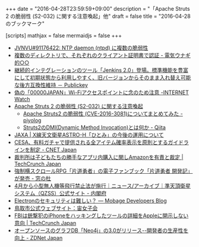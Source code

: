 +++
date = "2016-04-28T23:59:59+09:00"
description = "「Apache Struts 2 の脆弱性 (S2-032) に関する注意喚起」他"
draft = false
title = "2016-04-28 のブックマーク"

[scripts]
  mathjax = false
  mermaidjs = false
+++

- [JVNVU#91176422: NTP daemon (ntpd) に複数の脆弱性](http://jvn.jp/vu/JVNVU91176422/)
- [複数のディレクトリで、それぞれのクライアント証明書で認証 - 電気ウナギ的○○](http://blog.netandfield.com/shar/2016/04/post-2503.html)
- [継続的インテグレーションのツール「Jenkins 2.0」登場。標準機能を豊富にして初期状態から利用しやすく、旧バージョンからそのまま入れ替え可能な後方互換性維持 － Publickey](http://www.publickey1.jp/blog/16/jenkins_20.html)
- [偽の「00000JAPAN」Wi-Fiアクセスポイントに念のため注意 -INTERNET Watch](http://internet.watch.impress.co.jp/docs/news/20160428_755792.html)
- [Apache Struts 2 の脆弱性 (S2-032) に関する注意喚起](https://www.jpcert.or.jp/at/2016/at160020.html)
    - [Apache Struts2 の脆弱性 (CVE-2016-3081)についてまとめてみた - piyolog](http://d.hatena.ne.jp/Kango/20160427/1461771099)
    - [Struts2のDMI(Dynamic Method Invocation)とは何か - Qiita](http://qiita.com/alpha_pz/items/e6b41be70b12174dabda)
- [JAXA | X線天文衛星ASTRO-H「ひとみ」の今後の運用について](http://www.jaxa.jp/press/2016/04/20160428_hitomi_j.html)
- [CESA、有料ガチャで提供される全アイテム確率表示を原則とするガイドラインを制定 - CNET Japan](http://japan.cnet.com/news/business/35081930/)
- [裁判所は子どもたちの勝手なアプリ内購入に関しAmazonを有責と裁定 | TechCrunch Japan](http://jp.techcrunch.com/2016/04/28/20160427court-holds-amazon-liable-for-years-of-unauthorized-in-app-purchases-made-by-kids/)
- [強制横スクロールRPG「片道勇者」の電子ファンブック「片道勇者 開発記」が発売 - 窓の杜](http://www.forest.impress.co.jp/docs/news/20160428_755653.html)
- [4月から小型無人機等飛行禁止法が施行｜ニュース/アーカイブ｜準天頂衛星システム（QZSS）公式サイト - 内閣府](http://qzss.go.jp/news/archive/npa-drone_160428.html)
- [Electronのセキュリティは難しい？ — Mobage Developers Blog](http://developers.mobage.jp/blog/electron-security)
- [鳥取市公式ウェブサイト：宙女子会](http://www.city.tottori.lg.jp/www/contents/1458177706009/index.html)
- [FBIは銃撃犯のiPhoneをハッキングしたツールの詳細をAppleに開示しない意向 | TechCrunch Japan](http://jp.techcrunch.com/2016/04/27/20160426fbi-to-keep-apple-guessing-on-san-bernardino-iphone-hack/)
- [オープンソースのグラフDB「Neo4j」の3.0がリリース--開発者の生産性を向上 - ZDNet Japan](http://japan.zdnet.com/article/35081914/)
